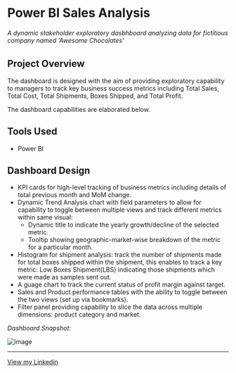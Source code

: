 # Power BI Sales Analysis

###### A dynamic stakeholder exploratory dasbhboard analyzing data for fictitious company named 'Awesome Chocolates'

## Project Overview
The dashboard is designed with the aim of providing exploratory capability to managers to track key business success metrics including Total Sales, Total Cost, Total Shipments, Boxes Shipped, and Total Profit. 

The dashboard capabilities are elaborated below.

## Tools Used
- Power BI

## Dashboard Design

- KPI cards for high-level tracking of business metrics including details of total previous month and MoM change.
- Dynamic Trend Analysis chart with field parameters to allow for capability to toggle between multiple views and track different metrics within same visual:
  - Dynamic title to indicate the yearly growth/decline of the selected metric.   
  - Tooltip showing geographic-market-wise breakdown of the metric for a particular month.
- Histogram for shipment analysis: track the number of shipments made for total boxes shipped within the shipment, this enables to track a key metric: Low Boxes Shipment(LBS) indicating those shipments which were made as samples sent out.
- A guage chart to track the current status of profit margin against target.
- Sales and Product performance tables with the ability to toggle between the two views (set up via bookmarks).
- Filter panel providing capability to slice the data across multiple dimensions:  product category and market.


*Dashboard Snapshot:*

![image](https://github.com/user-attachments/assets/1d32f92d-7798-4658-90d5-a6f831a2b680)

___
[View my Linkedin](https://www.linkedin.com/in/mohammadtaha-businessanalytics/)
